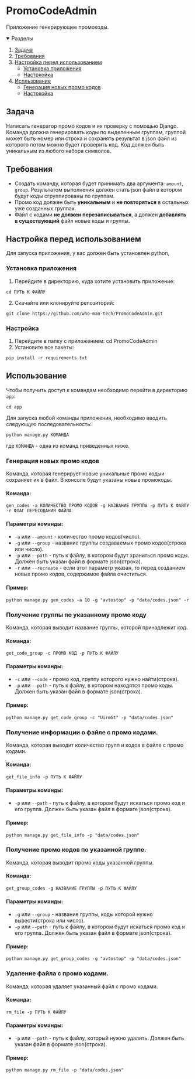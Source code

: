 # PromoCodeAdmin
Приложение генерирующее промокоды.

<details open="open">
  <summary>Разделы</summary>
  <ol>
    <li>
      <a href="#задача">Задача</a>
    </li>
    <li>
      <a href="#требования">Требования</a>
    </li>
    <li>
      <a href="#настройка-перед-использованием">Настройка перед использованием</a>
      <ul>
        <li><a href="#установка-приложения">Установка приложения</a></li>
        <li><a href="#настройка">Настркойка</a></li>
      </ul>
    </li>
    <li>
      <a href="#usage">Испльзование</a>
      <ul>
        <li><a href="#генерация-новых-кодов">Генерация новых промо кодов</a></li>
        <li><a href="#настройка">Настркойка</a></li>
      </ul>
    </li>
  </ol>
</details>


## Задача
Написать генератор промо кодов и их проверку с помощью Django. Команда должна генерировать коды по выделенным группам, группой может быть номер или строка и сохранять результат в json файл из которого потом можно будет проверить код. Код должен быть уникальным из любого набора символов.

## Требования
- Создать команду, которая будет принимать два аргумента: `amount`, `group`. Результатом выполнения должен стать json файл в котором будут коды сгруппированы по группам.
- Промо код должен быть **уникальным** и **не повторяться** в остальных уже созданных группах.
- Файл с кодами **не должен перезаписываться**, а должен **добавлять в существующий** файл новые коды и группы.


## Настройка перед использованием

Для запуска приложения, у вас должен быть установлен python,

### Установка приложения

1. Перейдите в директорию, куда хотите установить приложение:
  ```
  cd ПУТЬ К ФАЙЛУ
  ```
2. Скачайте или клонируйте репозиторий:
  ```
  git clone https://github.com/who-man-tech/PromoCodeAdmin.git
  ```

### Настройка
1. Перейдите в папку с приложением:
  cd PromoCodeAdmin
2. Установите все пакеты:
  ```
  pip install -r requirements.txt
  ```


## Использование
Чтобы получить доступ к командам необходимо перейти в директорию `app`:
  ```
  cd app
  ```

Для запуска любой команды приложения, необходимо вводить следующую последовательность:
  ```
  python manage.py КОМАНДА
  ```
где `КОМАНДА` - одна из команд приведенных ниже.


### Генерация новых промо кодов

Команда, которая генерирует новые уникальные промо кодыи сохраняет их в файл.
В консоле будут указаны новые промокоды.

#### Команда:

  ```
  gen_codes -a КОЛИЧЕСТВО ПРОМО КОДОВ -g НАЗВАНИЕ ГРУППЫ -p ПУТЬ К ФАЙЛУ -r ФЛАГ ПЕРЕСОДАНИЯ ФАЙЛА
  ```

#### Параметры команды:

- `-a` или `--amount` - количество промо кодов(число).
- `-g` или `--group` - название группы создаваемых промо кодов(строка или число).
- `-p` или `--path` - путь к файлу, в котором будут храниться промо коды. Должен быть указан файл в формате json(строка).
- `-r` или `--recreate` - если этот параметр указан, то перед созданием новых промо кодов, содержимое файла очиститься.

#### Пример:

  ```
  python manage.py gen_codes -a 10 -g "avtostop" -p "data/codes.json" -r
  ```


### Получение группы по указанному промо коду

Команда, которая выводит название группы, которой принадлежит код.

#### Команда:

  ```
  get_code_group -c ПРОМО КОД -p ПУТЬ К ФАЙЛУ
  ```

#### Параметры команды:

- `-с` или `--code` - промо код, группу которого нужно найти(строка).
- `-p` или `--path` - путь к файлу, в котором находятся промо коды. Должен быть указан файл в формате json(строка).

#### Пример:

  ```
  python manage.py get_code_group -c "UirmGt" -p "data/codes.json"
  ```


### Получение информации о файле с промо кодами.

Команда, которая выводит количество групп и кодов в файле с промо кодами.

#### Команда:

  ```
  get_file_info -p ПУТЬ К ФАЙЛУ
  ```

#### Параметры команды:

- `-p` или `--path` - путь к файлу, в котором будут искаться промо код и его группа. Должен быть указан файл в формате json(строка).

#### Пример:

  ```
  python manage.py get_file_info -p "data/codes.json"
  ```


### Получение промо кодов по указанной группе.

Команда, которая выводит промо коды указанной группы.

#### Команда:

  ```
  get_group_codes -g НАЗВАНИЕ ГРУППЫ -p ПУТЬ К ФАЙЛУ
  ```

#### Параметры команды:

- `-g` или `--group` - название группы, коды которой нужно вывести(строка или число).
- `-p` или `--path` - путь к файлу, в котором будут искаться промо код и его группа. Должен быть указан файл в формате json(строка).

#### Пример:

  ```
  python manage.py get_group_codes -g "avtostop" -p "data/codes.json"
  ```


### Удаление файла с промо кодами.

Команда, которая удаляет указанный файл с промо кодами.

#### Команда:

  ```
  rm_file -p ПУТЬ К ФАЙЛУ
  ```

#### Параметры команды:

- `-p` или `--path` - путь к файлу, который нужно удалить. Должен быть указан файл в формате json(строка).

#### Пример:

  ```
  python manage.py rm_file -p "data/codes.json"
  ```
